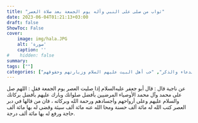 ```yaml
---
title: "ثواب من صلى على النبي وآله يوم الجمعة بعد صلاة العصر"
date: 2023-06-04T01:21:13+03:00
draft: false
ShowToc: False
cover:
    image: img/hala.JPG
    alt: 'صورة'
    caption: ''
#    hidden: false
summary: 
tags: [""]
categories: ["الدعاء والذكر", "حب أهل البيت عليهم السلام وزيارتهم وحقوقهم"]
---
```

عن ناجية قال : قال أبو جعفر عليه‌السلام إذا صليت العصر يوم الجمعة
فقل : اللهم صل على محمد وآل محمد الأوصياء المرضيين بأفضل صلواتك
وبارك عليهم بأفضل بركاتك والسلام عليهم وعلى أرواحهم وأجسادهم
ورحمة الله وبركاته ، فان من قالها في دبر العصر كتب الله له مائة ألف
حسنة ومحا الله عنه مائة ألف سيئة وقضى له بها مائة ألف حاجة ورفع
له بها مائة ألف درجة.


